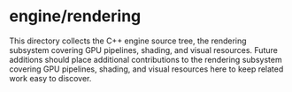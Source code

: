 # engine/rendering

This directory collects the C++ engine source tree, the rendering subsystem covering GPU pipelines, shading, and visual resources.
Future additions should place additional contributions to the rendering subsystem covering GPU pipelines, shading, and visual resources here to keep related work easy to discover.
